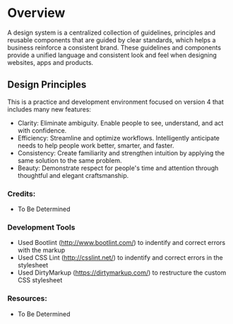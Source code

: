 # Overview
A design system is a centralized collection of guidelines, principles and reusable components that are guided by clear standards, which helps a business reinforce a consistent brand. These guidelines and components provide a unified language and consistent look and feel when designing websites, apps and products.

## Design Principles
This is a practice and development environment focused on version 4 that includes many new features:

* Clarity: Eliminate ambiguity. Enable people to see, understand, and act with confidence.
* Efficiency: Streamline and optimize workflows. Intelligently anticipate needs to help people work better, smarter, and faster.
* Consistency: Create familiarity and strengthen intuition by applying the same solution to the same problem.
* Beauty: Demonstrate respect for people's time and attention through thoughtful and elegant craftsmanship.

### Credits:
* To Be Determined

### Development Tools
* Used Bootlint (http://www.bootlint.com/) to indentify and correct errors with the markup
* Used CSS Lint (http://csslint.net/) to indentify and correct errors in the stylesheet
* Used DirtyMarkup (https://dirtymarkup.com/) to restructure the custom CSS stylesheet

### Resources:
* To Be Determined
